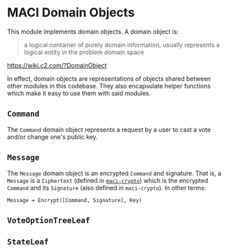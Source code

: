 # MACI Domain Objects

This module implements domain objects. A domain object is:

> a logical container of purely domain information, usually represents a
> logical entity in the problem domain space

https://wiki.c2.com/?DomainObject

In effect, domain objects are representations of objects shared between other
modules in this codebase. They also encapsulate helper functions which make it
easy to use them with said modules.

## `Command`

The `Command` domain object represents a request by a user to cast a vote
and/or change one's public key.

## `Message`

The `Message` domain object is an encrypted `Command` and signature. That is, a
`Message` is a `Ciphertext` (defined in [`maci-crypto`](/packages/maci-crypto))
which is the encrypted `Command` and its `Signature` (also defined in
`maci-crypto`). In other terms:

```
Message = Encrypt([Command, Signature], Key)
```

## `VoteOptionTreeLeaf`

## `StateLeaf`
